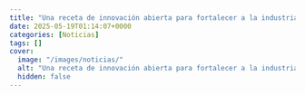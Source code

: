 ```yaml
---
title: "Una receta de innovación abierta para fortalecer a la industria farmacéutica"
date: 2025-05-19T01:14:07+0000
categories: [Noticias]
tags: []
cover:
  image: "/images/noticias/"
  alt: "Una receta de innovación abierta para fortalecer a la industria farmacéutica"
  hidden: false
---
```



